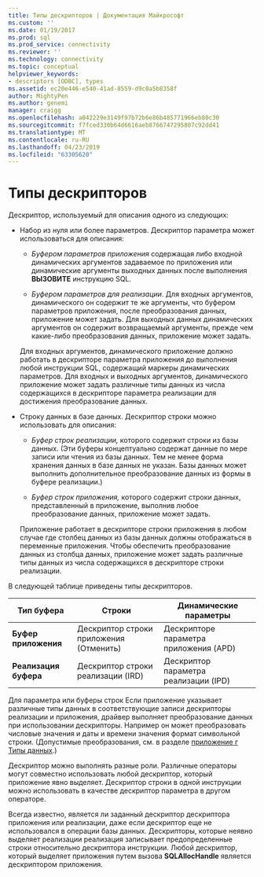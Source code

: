 ```yaml
---
title: Типы дескрипторов | Документация Майкрософт
ms.custom: ''
ms.date: 01/19/2017
ms.prod: sql
ms.prod_service: connectivity
ms.reviewer: ''
ms.technology: connectivity
ms.topic: conceptual
helpviewer_keywords:
- descriptors [ODBC], types
ms.assetid: ec20e446-e540-41ad-8559-d9c0a5b8358f
author: MightyPen
ms.author: genemi
manager: craigg
ms.openlocfilehash: a042229e3149f97b72b6e86b485771966eb80c30
ms.sourcegitcommit: f7fced330b64d6616aeb8766747295807c92dd41
ms.translationtype: MT
ms.contentlocale: ru-RU
ms.lasthandoff: 04/23/2019
ms.locfileid: "63305620"
---
```

# <a name="types-of-descriptors"></a>Типы дескрипторов
Дескриптор, используемый для описания одного из следующих:  
  
-   Набор из нуля или более параметров. Дескриптор параметра может использоваться для описания:  
  
    -   *Буфером параметров приложения* содержащая либо входной динамических аргументов задаваемое по приложения или динамические аргументы выходных данных после выполнения **ВЫЗОВИТЕ** инструкцию SQL.  
  
    -   *Буфером параметров для реализации*. Для входных аргументов, динамического он содержит те же аргументы, что буфером параметров приложения, после преобразования данных, приложение может задать. Для выходных данных динамических аргументов он содержит возвращаемый аргументы, прежде чем какие-либо преобразования данных, приложение может задать.  
  
     Для входных аргументов, динамического приложение должно работать в дескрипторе параметра приложения до выполнения любой инструкции SQL, содержащий маркеры динамических параметров. Для входных и выходных аргументов, динамического приложение может задать различные типы данных из числа содержащихся в дескрипторе параметра реализации для достижения преобразование данных.  
  
-   Строку данных в базе данных. Дескриптор строки можно использовать для описания:  
  
    -   *Буфер строк реализации,* которого содержит строки из базы данных. (Эти буферы концептуально содержат данные по мере записи или чтения из базы данных. Тем не менее форма хранения данных в базе данных не указан. Базы данных может выполнить дополнительное преобразование данных из формы в буфере реализации.)  
  
    -   *Буфер строк приложения,* которого содержит строки данных, представленный в приложение, выполнив любое преобразование данных, приложение может задать.  
  
     Приложение работает в дескрипторе строки приложения в любом случае где столбец данных из базы данных должны отображаться в переменные приложения. Чтобы обеспечить преобразование данных из столбца данных, приложение может задать различные типы данных из числа содержащихся в дескрипторе строки реализации.  
  
 В следующей таблице приведены типы дескрипторов.  
  
|Тип буфера|Строки|Динамические параметры|  
|-----------------|----------|------------------------|  
|**Буфер приложения**|Дескриптор строки приложения (Отменить)|Дескрипторе параметра приложения (APD)|  
|**Реализация буфера**|Дескриптор строки реализации (IRD)|Дескриптор параметра реализации (IPD)|  
  
 Для параметра или буферы строк Если приложение указывает различные типы данных в соответствующие записи дескрипторы реализации и приложения, драйвер выполняет преобразование данных при использовании дескрипторы. Например он может преобразовать числовые значения и даты и времени значения формат символьной строки. (Допустимые преобразования, см. в разделе [приложение г Типы данных](../../../odbc/reference/appendixes/appendix-d-data-types.md).)  
  
 Дескриптор можно выполнять разные роли. Различные операторы могут совместно использовать любой дескриптор, который приложение явно выделяет. Дескриптор строки в одной инструкции можно использовать в качестве дескриптор параметра в другом операторе.  
  
 Всегда известно, является ли заданный дескриптор дескриптора приложения или реализации, даже если дескриптор еще не использовался в операции базы данных. Дескрипторы, которые неявно выделяет реализации реализация записывает предопределенные строки относительно дескриптора инструкции. Любой дескриптор, который выделяет приложения путем вызова **SQLAllocHandle** является дескриптором приложения.
